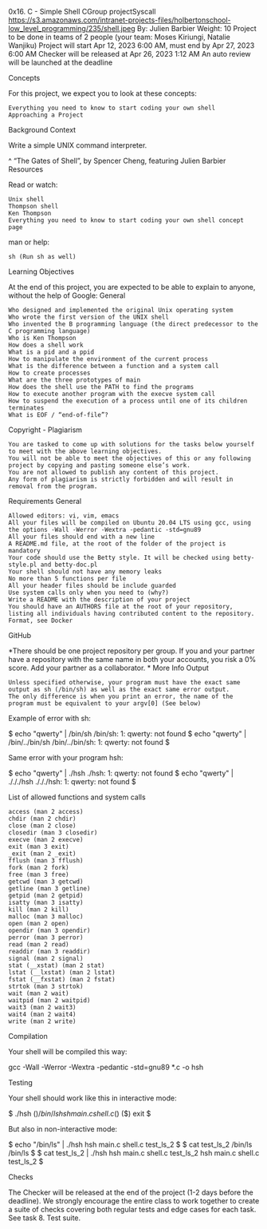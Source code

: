 0x16. C - Simple Shell
CGroup projectSyscall
https://s3.amazonaws.com/intranet-projects-files/holbertonschool-low_level_programming/235/shell.jpeg
    By: Julien Barbier
    Weight: 10
    Project to be done in teams of 2 people (your team: Moses Kiriungi, Natalie Wanjiku)
    Project will start Apr 12, 2023 6:00 AM, must end by Apr 27, 2023 6:00 AM
    Checker will be released at Apr 26, 2023 1:12 AM
    An auto review will be launched at the deadline

Concepts

For this project, we expect you to look at these concepts:

    Everything you need to know to start coding your own shell
    Approaching a Project

Background Context

Write a simple UNIX command interpreter.

^ “The Gates of Shell”, by Spencer Cheng, featuring Julien Barbier
Resources

Read or watch:

    Unix shell
    Thompson shell
    Ken Thompson
    Everything you need to know to start coding your own shell concept page

man or help:

    sh (Run sh as well)

Learning Objectives

At the end of this project, you are expected to be able to explain to anyone, without the help of Google:
General

    Who designed and implemented the original Unix operating system
    Who wrote the first version of the UNIX shell
    Who invented the B programming language (the direct predecessor to the C programming language)
    Who is Ken Thompson
    How does a shell work
    What is a pid and a ppid
    How to manipulate the environment of the current process
    What is the difference between a function and a system call
    How to create processes
    What are the three prototypes of main
    How does the shell use the PATH to find the programs
    How to execute another program with the execve system call
    How to suspend the execution of a process until one of its children terminates
    What is EOF / “end-of-file”?

Copyright - Plagiarism

    You are tasked to come up with solutions for the tasks below yourself to meet with the above learning objectives.
    You will not be able to meet the objectives of this or any following project by copying and pasting someone else’s work.
    You are not allowed to publish any content of this project.
    Any form of plagiarism is strictly forbidden and will result in removal from the program.

Requirements
General

    Allowed editors: vi, vim, emacs
    All your files will be compiled on Ubuntu 20.04 LTS using gcc, using the options -Wall -Werror -Wextra -pedantic -std=gnu89
    All your files should end with a new line
    A README.md file, at the root of the folder of the project is mandatory
    Your code should use the Betty style. It will be checked using betty-style.pl and betty-doc.pl
    Your shell should not have any memory leaks
    No more than 5 functions per file
    All your header files should be include guarded
    Use system calls only when you need to (why?)
    Write a README with the description of your project
    You should have an AUTHORS file at the root of your repository, listing all individuals having contributed content to the repository. Format, see Docker

GitHub

*There should be one project repository per group. If you and your partner have a repository with the same name in both your accounts, you risk a 0% score. Add your partner as a collaborator. *
More Info
Output

    Unless specified otherwise, your program must have the exact same output as sh (/bin/sh) as well as the exact same error output.
    The only difference is when you print an error, the name of the program must be equivalent to your argv[0] (See below)

Example of error with sh:

$ echo "qwerty" | /bin/sh
/bin/sh: 1: qwerty: not found
$ echo "qwerty" | /bin/../bin/sh
/bin/../bin/sh: 1: qwerty: not found
$

Same error with your program hsh:

$ echo "qwerty" | ./hsh
./hsh: 1: qwerty: not found
$ echo "qwerty" | ./././hsh
./././hsh: 1: qwerty: not found
$

List of allowed functions and system calls

    access (man 2 access)
    chdir (man 2 chdir)
    close (man 2 close)
    closedir (man 3 closedir)
    execve (man 2 execve)
    exit (man 3 exit)
    _exit (man 2 _exit)
    fflush (man 3 fflush)
    fork (man 2 fork)
    free (man 3 free)
    getcwd (man 3 getcwd)
    getline (man 3 getline)
    getpid (man 2 getpid)
    isatty (man 3 isatty)
    kill (man 2 kill)
    malloc (man 3 malloc)
    open (man 2 open)
    opendir (man 3 opendir)
    perror (man 3 perror)
    read (man 2 read)
    readdir (man 3 readdir)
    signal (man 2 signal)
    stat (__xstat) (man 2 stat)
    lstat (__lxstat) (man 2 lstat)
    fstat (__fxstat) (man 2 fstat)
    strtok (man 3 strtok)
    wait (man 2 wait)
    waitpid (man 2 waitpid)
    wait3 (man 2 wait3)
    wait4 (man 2 wait4)
    write (man 2 write)

Compilation

Your shell will be compiled this way:

gcc -Wall -Werror -Wextra -pedantic -std=gnu89 *.c -o hsh

Testing

Your shell should work like this in interactive mode:

$ ./hsh
($) /bin/ls
hsh main.c shell.c
($)
($) exit
$

But also in non-interactive mode:

$ echo "/bin/ls" | ./hsh
hsh main.c shell.c test_ls_2
$
$ cat test_ls_2
/bin/ls
/bin/ls
$
$ cat test_ls_2 | ./hsh
hsh main.c shell.c test_ls_2
hsh main.c shell.c test_ls_2
$

Checks

The Checker will be released at the end of the project (1-2 days before the deadline). We strongly encourage the entire class to work together to create a suite of checks covering both regular tests and edge cases for each task. See task 8. Test suite.

